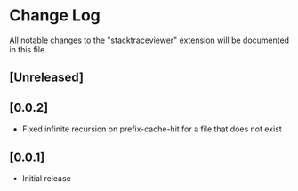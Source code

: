 # Change Log

All notable changes to the "stacktraceviewer" extension will be documented in this file.

## [Unreleased]

## [0.0.2]
- Fixed infinite recursion on prefix-cache-hit for a file that does not exist

## [0.0.1]
- Initial release
